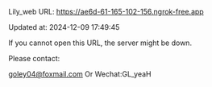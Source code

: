 Lily_web URL: https://ae6d-61-165-102-156.ngrok-free.app

Updated at: 2024-12-09 17:49:45

If you cannot open this URL, the server might be down.

Please contact: 

goley04@foxmail.com Or Wechat:GL_yeaH